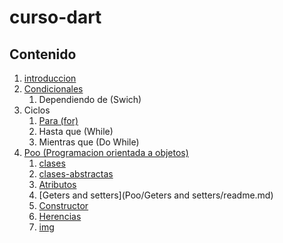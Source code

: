 # curso-dart
## Contenido

1. [introduccion](introduccion/readme.md)
2. [Condicionales](condicionales/readme.md)
    1. Dependiendo de (Swich)
3. Ciclos
    1. [Para (for)](ciclos/for/readme.md)
    2. Hasta que (While)
    3. Mientras que (Do While)
4. [Poo (Programacion orientada a objetos)](Poo/readme.md)
    1. [clases](Poo/clases/readme.md)
    2. [clases-abstractas](Poo/clases-abstractas/readme.md)
    3. [Atributos](Poo/atributos/readme.md)
    4. [Geters and setters](Poo/Geters and setters/readme.md)
    5. [Constructor](Poo/Constructor/readme.md)
    6. [Herencias](Poo/Herencias/readme.md)
    7. [img](Poo/img/readme.md)
